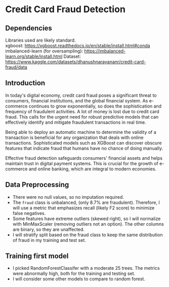 # Credit Card Fraud Detection

## Dependencies

Libraries used are likely standard.\
xgboost: https://xgboost.readthedocs.io/en/stable/install.html#conda \
imbalanced-learn (for oversampling): https://imbalanced-learn.org/stable/install.html
Dataset: https://www.kaggle.com/datasets/dhanushnarayananr/credit-card-fraud/data


## Introduction

In today's digital economy, credit card fraud poses a significant threat to consumers, financial institutions, and the global financial system. As e-commerce continues to grow exponentially, so does the sophistication and frequency of fraudulent activities. A lot of money is lost due to credit card fraud. This calls for the urgent need for robust predictive models that can effectively identify and mitigate fraudulent transactions in real time. 

Being able to deploy an automatic machine to determine the validity of a transaction is beneficial for any organization that deals with online transactions. Sophisticated models such as XGBoost can discover obscure features that indicate fraud that humans have no chance of doing manually. 

Effective fraud detection safeguards consumers' financial assets and helps maintain trust in digital payment systems. This is crucial for the growth of e-commerce and online banking, which are integral to modern economies.



## Data Preprocessing

- There were no null values, so no imputation required.
- The `fraud` class is unbalanced, (only 8.7% are fraudulent). Therefore, I will use a metric that emphasizes recall (likely F2 score) to minimize false negatives.
- Some features have extreme outliers (skewed right), so I will normalize with MinMaxScaler (removing outliers not an option). The other columns are binary, so they are unaffected.
- I will stratify split based on the fraud class to keep the same distribution of fraud in my training and test set.

## Training first model

- I picked RandomForestClassifer with a moderate 25 trees. The metrics were abnormally high, both for the training and testing set.
- I will consider some other models to compare to random forest.



